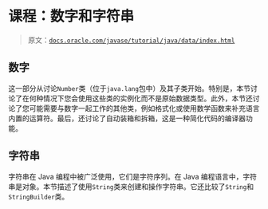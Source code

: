 # 课程：数字和字符串

> 原文：[`docs.oracle.com/javase/tutorial/java/data/index.html`](https://docs.oracle.com/javase/tutorial/java/data/index.html)

## 数字

这一部分从讨论`Number`类（位于`java.lang`包中）及其子类开始。特别是，本节讨论了在何种情况下您会使用这些类的实例化而不是原始数据类型。此外，本节还讨论了您可能需要与数字一起工作的其他类，例如格式化或使用数学函数来补充语言内置的运算符。最后，还讨论了自动装箱和拆箱，这是一种简化代码的编译器功能。

## 字符串

字符串在 Java 编程中被广泛使用，它们是字符序列。在 Java 编程语言中，字符串是对象。本节描述了使用`String`类来创建和操作字符串。它还比较了`String`和`StringBuilder`类。
